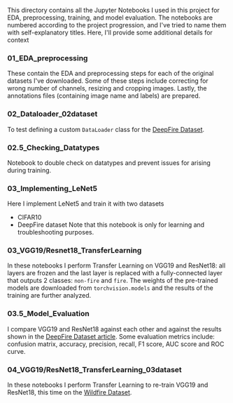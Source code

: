 This directory contains all the Jupyter Notebooks I used in this project for EDA, preprocessing, training, and model evaluation. The notebooks are numbered according to the project progression, and I've tried to name them with self-explanatory titles. Here, I'll provide some additional details for context

### 01_EDA_preprocessing
These contain the EDA and preprocessing steps for each of the original datasets I've downloaded. Some of these steps include correcting for wrong number of channels, resizing and cropping images. Lastly, the annotations files (containing image name and labels) are prepared.
### 02_Dataloader_02dataset
To test defining a custom `DataLoader` class for the [DeepFire Dataset](https://doi.org/10.1155/2022/5358359).
### 02.5_Checking_Datatypes
Notebook to double check on datatypes and prevent issues for arising during training.
### 03_Implementing_LeNet5
Here I implement LeNet5 and train it with two datasets
- CIFAR10
- DeepFire dataset
Note that this notebook is only for learning and troubleshooting purposes.
### 03_VGG19/Resnet18_TransferLearning
In these notebooks I perform Transfer Learning on VGG19 and ResNet18: all layers are frozen and the last layer is replaced with a fully-connected layer that outputs 2 classes: `non-fire` and `fire`.
The weights of the pre-trained models are downloaded from `torchvision.models` and the results of the training are further analyzed.
### 03.5_Model_Evaluation
I compare VGG19 and ResNet18 against each other and against the results shown in the [DeepFire Dataset article](https://doi.org/10.1155/2022/5358359). Some evaluation metrics include: confusion matrix, accuracy, precision, recall, F1 score, AUC score and ROC curve.
### 04_VGG19/ResNet18_TransferLearning_03dataset
In these notebooks I perform Transfer Learning to re-train VGG19 and ResNet18, this time on the [Wildfire Dataset](https://doi.org/10.3390/f14091697).
